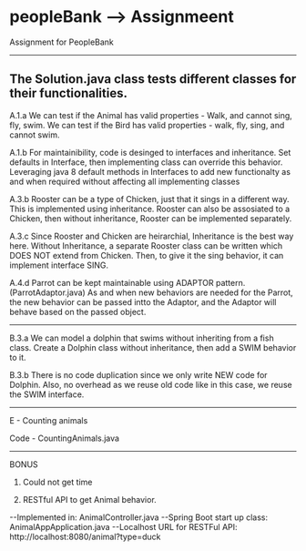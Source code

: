 # peopleBank --> Assignmeent
Assignment for PeopleBank


-----------------------------------------
The Solution.java class tests different classes for their functionalities.
-----------------------------------------

A.1.a
We can test if the Animal has valid properties - Walk, and cannot sing, fly, swim.
We can test if the Bird has valid properties - walk, fly, sing, and cannot swim.

A.1.b
For maintainibility, code is desinged to interfaces and inheritance. Set defaults in Interface, then implementing class can override this behavior.
Leveraging java 8 default methods in Interfaces to add new functionalty as and when required without affecting all implementing classes

A.3.b
Rooster can be a type of Chicken, just that it sings in a different way. This is implemented using inheritance.
Rooster can also be assosiated to a Chicken, then without inheritance, Rooster can be implemented separately.

A.3.c
Since Rooster and Chicken are heirarchial, Inheritance is the best way here.
Without Inheritance, a separate Rooster class can be written which DOES NOT extend from Chicken. Then, to give it the sing behavior, it can implement interface SING.

A.4.d
Parrot can be kept maintainable using ADAPTOR pattern. (ParrotAdaptor.java) 
As and when new behaviors are needed for the Parrot, the new behavior can be passed intto the Adaptor, and the Adaptor will behave based on the passed object.


-----------------------------------------
B.3.a
We can model a dolphin that swims without inheriting from a fish class.
Create a Dolphin class without inheritance, then add a SWIM behavior to it.

B.3.b
There is no code duplication since we only write NEW code for Dolphin.
Also, no overhead as we reuse old code like in this case, we reuse the SWIM interface.

-----------------------------------------

E - Counting animals

Code - CountingAnimals.java

-----------------------------------------

BONUS

1. Could not get time

2. RESTful API to get Animal behavior.

--Implemented in: AnimalController.java
--Spring Boot start up class: AnimalAppApplication.java
--Localhost URL for RESTFul API: http://localhost:8080/animal?type=duck

